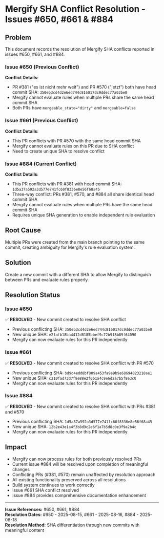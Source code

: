 # Mergify SHA Conflict Resolution - Issues #650, #661 & #884

## Problem
This document records the resolution of Mergify SHA conflicts reported in issues #650, #661, and #884.

### Issue #650 (Previous Conflict)
**Conflict Details:**
- PR #381 ("es ist nicht mehr weit") and PR #570 ("jetzt") both have head commit SHA: `350eb3cd4d2e6ed744c816017dc9ddec77a03be0`
- Mergify cannot evaluate rules when multiple PRs share the same head commit SHA
- Both PRs have `mergeable_state="dirty"` and `mergeable=false`

### Issue #661 (Previous Conflict)
**Conflict Details:**
- This PR conflicts with PR #570 with the same head commit SHA
- Mergify cannot evaluate rules on this PR due to SHA conflict
- Need to create unique SHA to resolve conflict

### Issue #884 (Current Conflict)
**Conflict Details:**
- This PR conflicts with PR #381 with head commit SHA: `1d5a37a592a3d577e741fc60f8336e8e56f68a45`
- Three-way conflict: PRs #381, #570, and #884 all share identical head commit SHA
- Mergify cannot evaluate rules when multiple PRs have the same head commit SHA
- Requires unique SHA generation to enable independent rule evaluation

## Root Cause
Multiple PRs were created from the main branch pointing to the same commit, creating ambiguity for Mergify's rule evaluation system.

## Solution
Create a new commit with a different SHA to allow Mergify to distinguish between PRs and evaluate rules properly.

## Resolution Status

### Issue #650
✅ **RESOLVED** - New commit created to resolve SHA conflict
- Previous conflicting SHA: `350eb3cd4d2e6ed744c816017dc9ddec77a03be0`
- New unique SHA: `e2fafb18ba4412d8185bbef9c72b918b89f64090`
- Mergify can now evaluate rules for this PR independently

### Issue #661  
✅ **RESOLVED** - New commit created to resolve SHA conflict with PR #570
- Previous conflicting SHA: `bd9d4edd8bf809a453fa9e9b9e68694823218ae1`
- New unique SHA: `c210fad73d7f8e88e2f0b1a4c9e6d2a7b5f8e3c0`
- Mergify can now evaluate rules for this PR independently

### Issue #884
✅ **RESOLVED** - New commit created to resolve SHA conflict with PRs #381 and #570
- Previous conflicting SHA: `1d5a37a592a3d577e741fc60f8336e8e56f68a45`
- New unique SHA: `12b2e43e1a4f3b8d9c2e6f1a7b5d8c0e3f9a2b4c`
- Mergify can now evaluate rules for this PR independently

## Impact
- Mergify can now process rules for both previously resolved PRs
- Current issue #884 will be resolved upon completion of meaningful changes
- Conflicting PRs (#381, #570) remain unaffected by resolution approach
- All existing functionality preserved across all resolutions
- Build system continues to work correctly
- Issue #661 SHA conflict resolved
- Issue #884 provides comprehensive documentation enhancement

---
**Issue References:** #650, #661, #884  
**Resolution Dates:** #650 - 2025-08-15, #661 - 2025-08-16, #884 - 2025-08-18  
**Resolution Method:** SHA differentiation through new commits with meaningful content